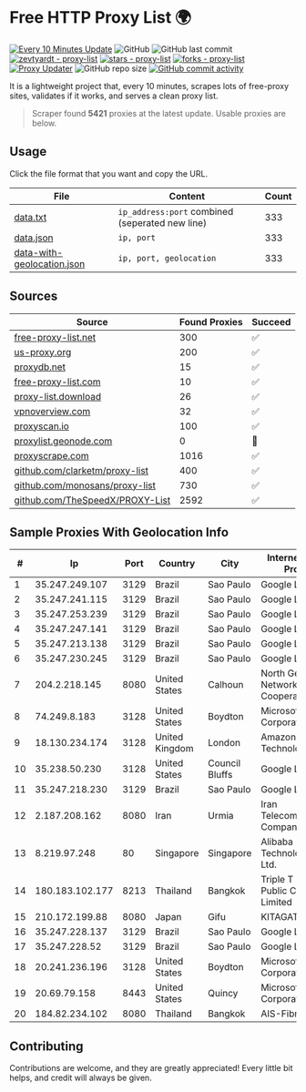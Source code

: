 
# Free HTTP Proxy List 🌍

[![Every 10 Minutes Update](https://github.com/mertguvencli/http-proxy-list/actions/workflows/main.yml/badge.svg?branch=main)](https://github.com/mertguvencli/http-proxy-list/actions/workflows/main.yml)
![GitHub](https://img.shields.io/github/license/mertguvencli/http-proxy-list)
![GitHub last commit](https://img.shields.io/github/last-commit/mertguvencli/http-proxy-list)
[![zevtyardt - proxy-list](https://img.shields.io/static/v1?label=zevtyardt&message=proxy-list&color=blue&logo=github)](https://github.com/zevtyardt/proxy-list "Go to GitHub repo")
[![stars - proxy-list](https://img.shields.io/github/stars/zevtyardt/proxy-list?style=social)](https://github.com/zevtyardt/proxy-list)
[![forks - proxy-list](https://img.shields.io/github/forks/zevtyardt/proxy-list?style=social)](https://github.com/zevtyardt/proxy-list)
[![Proxy Updater](https://github.com/zevtyardt/proxy-list/workflows/Proxy%20Updater/badge.svg)](https://github.com/zevtyardt/proxy-list/actions?query=workflow:"Proxy+Updater")
![GitHub repo size](https://img.shields.io/github/repo-size/zevtyardt/proxy-list)
[![GitHub commit activity](https://img.shields.io/github/commit-activity/m/zevtyardt/proxy-list?logo=commits)](https://github.com/zevtyardt/proxy-list/commits/main)

It is a lightweight project that, every 10 minutes, scrapes lots of free-proxy sites, validates if it works, and serves a clean proxy list.

> Scraper found **5421** proxies at the latest update. Usable proxies are below.

## Usage

Click the file format that you want and copy the URL.

|File|Content|Count|
|----|-------|-----|
|[data.txt](https://raw.githubusercontent.com/mertguvencli/http-proxy-list/main/proxy-list/data.txt)|`ip_address:port` combined (seperated new line)|333|
|[data.json](https://raw.githubusercontent.com/mertguvencli/http-proxy-list/main/proxy-list/data.json)|`ip, port`|333|
|[data-with-geolocation.json](https://raw.githubusercontent.com/mertguvencli/http-proxy-list/main/proxy-list/data-with-geolocation.json)|`ip, port, geolocation`|333|

## Sources

|Source|Found Proxies|Succeed|
|------|-------------|-------|
|[free-proxy-list.net](https://free-proxy-list.net)|300|✅|
|[us-proxy.org](https://www.us-proxy.org)|200|✅|
|[proxydb.net](http://proxydb.net)|15|✅|
|[free-proxy-list.com](https://free-proxy-list.com/?page=&port=&type%5B%5D=http&type%5B%5D=https&up_time=0&search=Search)|10|✅|
|[proxy-list.download](https://www.proxy-list.download/HTTP)|26|✅|
|[vpnoverview.com](https://vpnoverview.com/privacy/anonymous-browsing/free-proxy-servers)|32|✅|
|[proxyscan.io](https://www.proxyscan.io)|100|✅|
|[proxylist.geonode.com](https://proxylist.geonode.com/api/proxy-list?limit=300&page=1&sort_by=lastChecked&sort_type=desc&protocols=http,https)|0|🚫|
|[proxyscrape.com](https://api.proxyscrape.com/v2/?request=displayproxies&protocol=http&timeout=10000&country=all&ssl=all&anonymity=all)|1016|✅|
|[github.com/clarketm/proxy-list](https://raw.githubusercontent.com/clarketm/proxy-list/master/proxy-list-raw.txt)|400|✅|
|[github.com/monosans/proxy-list](https://raw.githubusercontent.com/monosans/proxy-list/main/proxies/http.txt)|730|✅|
|[github.com/TheSpeedX/PROXY-List](https://raw.githubusercontent.com/TheSpeedX/PROXY-List/master/http.txt)|2592|✅|


## Sample Proxies With Geolocation Info

|#|Ip|Port|Country|City|Internet Service Provider|
|-|--|----|-------|----|-------------------------|
|1|35.247.249.107|3129|Brazil|Sao Paulo|Google LLC|
|2|35.247.241.115|3129|Brazil|Sao Paulo|Google LLC|
|3|35.247.253.239|3129|Brazil|Sao Paulo|Google LLC|
|4|35.247.247.141|3129|Brazil|Sao Paulo|Google LLC|
|5|35.247.213.138|3129|Brazil|Sao Paulo|Google LLC|
|6|35.247.230.245|3129|Brazil|Sao Paulo|Google LLC|
|7|204.2.218.145|8080|United States|Calhoun|North Georgia Network Cooperative, Inc.|
|8|74.249.8.183|3128|United States|Boydton|Microsoft Corporation|
|9|18.130.234.174|3128|United Kingdom|London|Amazon Technologies Inc.|
|10|35.238.50.230|3128|United States|Council Bluffs|Google LLC|
|11|35.247.218.230|3129|Brazil|Sao Paulo|Google LLC|
|12|2.187.208.162|8080|Iran|Urmia|Iran Telecommunication Company PJS|
|13|8.219.97.248|80|Singapore|Singapore|Alibaba (US) Technology Co., Ltd.|
|14|180.183.102.177|8213|Thailand|Bangkok|Triple T Broadband Public Company Limited|
|15|210.172.199.88|8080|Japan|Gifu|KITAGATA|
|16|35.247.228.137|3129|Brazil|Sao Paulo|Google LLC|
|17|35.247.228.52|3129|Brazil|Sao Paulo|Google LLC|
|18|20.241.236.196|3128|United States|Boydton|Microsoft Corporation|
|19|20.69.79.158|8443|United States|Quincy|Microsoft Corporation|
|20|184.82.234.102|8080|Thailand|Bangkok|AIS-Fibre|



## Contributing

Contributions are welcome, and they are greatly appreciated! Every
little bit helps, and credit will always be given.


